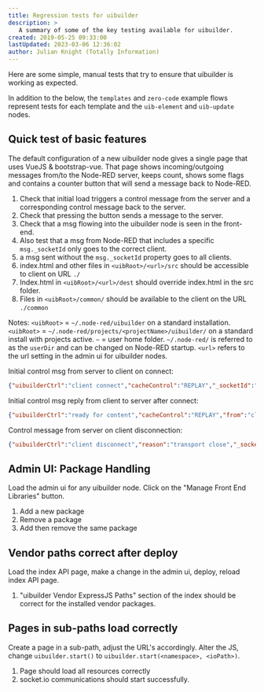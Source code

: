 ```yaml
---
title: Regression tests for uibuilder
description: >
   A summary of some of the key testing available for uibuilder.
created: 2019-05-25 09:33:00
lastUpdated: 2023-03-06 12:36:02
author: Julian Knight (Totally Information)
---
```


Here are some simple, manual tests that try to ensure that uibuilder is working as expected.

In addition to the below, the `templates` and `zero-code` example flows represent tests for each template and the `uib-element` and `uib-update` nodes.

## Quick test of basic features

The default configuration of a new uibuilder node gives a single page that uses VueJS & bootstrap-vue. That page shows incoming/outgoing messages from/to the Node-RED server, keeps count, shows some flags and contains a counter button that will send a message back to Node-RED.

1. Check that initial load triggers a control message from the server and a corresponding control message back to the server. 
2. Check that pressing the button sends a message to the server. 
3. Check that a msg flowing into the uibuilder node is seen in the front-end.
4. Also test that a msg from Node-RED that includes a specific `msg._socketId` only goes to the correct client.
5. a msg sent without the `msg._socketId` property goes to all clients.
6. index.html and other files in `<uibRoot>/<url>/src`  should be accessible to client on URL `./`
7. Index.html in `<uibRoot>/<url>/dest` should override index.html in the src folder.
8. Files in `<uibRoot>/common/` should be available to the client on the URL `./common`

Notes: `<uibRoot>` = `~/.node-red/uibuilder` on a standard installation. `<uibRoot>` = `~/.node-red/projects/<projectName>/uibuilder/` on a standard install with projects active. `~` = user home folder. `~/.node-red/` is referred to as the `userDir` and can be changed on Node-RED startup. `<url>` refers to the url setting in the admin ui for uibuilder nodes.

Initial control msg from server to client on connect:

```json
{"uibuilderCtrl":"client connect","cacheControl":"REPLAY","_socketId":"/nr/uib#W4bY7aTZ6WC1M_9MAAAG","from":"server","serverTimestamp":"2019-05-26T13:01:19.997Z","_msgid":"211cf057.572ef"}
```

Initial control msg reply from client to server after connect:

```json
{"uibuilderCtrl":"ready for content","cacheControl":"REPLAY","from":"client","_socketId":"/nr/uib#W4bY7aTZ6WC1M_9MAAAG","_msgid":"320a6821.6a6208"}
```

Control message from server on client disconnection:

```json
{"uibuilderCtrl":"client disconnect","reason":"transport close","_socketId":"/nr/uib#W4bY7aTZ6WC1M_9MAAAG","from":"server","_msgid":"672af72f.170d18"}
```

## Admin UI: Package Handling

Load the admin ui for any uibuilder node. Click on the "Manage Front End Libraries" button.

1. Add a new package
2. Remove a package
3. Add then remove the same package

## Vendor paths correct after deploy

Load the index API page, make a change in the admin ui, deploy, reload index API page.

1. "uibuilder Vendor ExpressJS Paths" section of the index should be correct for the installed vendor packages.

## Pages in sub-paths load correctly

Create a page in a sub-path, adjust the URL's accordingly. Alter the JS, change `uibuilder.start()` to `uibuilder.start(<namespace>, <ioPath>)`.

1. Page should load all resources correctly 
2. socket.io communications should start successfully.

